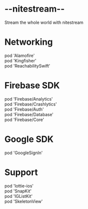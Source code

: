   # --nitestream-- 
  Stream the whole world with nitestream <br />
  
  # Networking
  pod 'Alamofire' <br />
  pod 'Kingfisher' <br />
  pod 'ReachabilitySwift' <br />
  
  # Firebase SDK
  pod 'Firebase/Analytics' <br />
  pod 'Firebase/Crashlytics' <br />
  pod 'Firebase/Auth' <br />
  pod 'Firebase/Database' <br />
  pod 'Firebase/Core' <br />
  
  # Google SDK
  pod 'GoogleSignIn' <br />
  
  # Support
  pod 'lottie-ios' <br />
  pod 'SnapKit' <br />
  pod 'IGListKit' <br />
  pod 'SkeletonView' <br />

